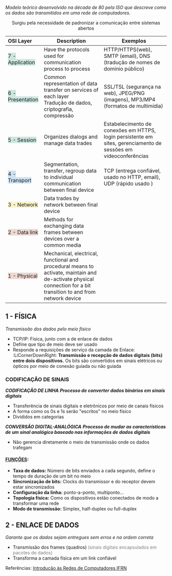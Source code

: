 *Modelo teórico desenvolvido na década de 80 pela ISO que descreve como os dados são transmitidos em uma rede de computadores.*

<center>Surgiu pela necessidade de padronizar a comunicação entre sistemas abertos</center>

| OSI Layer                                                           | Description                                                                                                                                                       | Exemplos                                                                                                        |
| :------------------------------------------------------------------ | ----------------------------------------------------------------------------------------------------------------------------------------------------------------- | --------------------------------------------------------------------------------------------------------------- |
| <span style="background:rgba(3, 135, 102, 0.2)">7 - Application     | Hav</span>e the protocols used for communication process to process                                                                                               | HTTP/HTTPS(web), SMTP (email), DNS (tradução de nomes de domínio público)                                       |
| <span style="background:rgba(3, 135, 102, 0.2)">6 - Presentation    | Common re</span>presentation of data transfer on services of each layer<br>Tradução de dados, criptografia, compressão                                            | SSL/TSL (segurança na web), JPEG/PNG (imagens), MP3/MP4 (formatos de multimídia)                                |
| <span style="background:rgba(3, 135, 102, 0.2)">5 - Session         | Organizes dialogs and manage data trades                                                                                                                          | Estabelecimento de conexões em HTTPS, login persistente em sites, gerenciamento de sessões em videoconferências |
| <span style="background:rgba(5, 117, 197, 0.2)">4 - Transport       | S</span>egmentation, transfer, regroup data to individual communication between final device                                                                      | TCP (entrega confiável, usado no HTTP, email), UDP (rápido usado )                                              |
| <span style="background:rgba(240, 200, 0, 0.2)">3 - Network         | </span> Data trades by network between final device                                                                                                               |                                                                                                                 |
| <span style="background:rgba(163, 67, 31, 0.2)">2 - Data link       | M</span>ethods for exchanging data frames between devices over a common media                                                                                     |                                                                                                                 |
| <span style="background:rgba(163, 67, 31, 0.2)">1 - Physical</span> | Mechanical, electrical, functional and procedural means to activate, maintain and de-activate physical connection for a bit transition to and from network device |                                                                                                                 |
## 1 - FÍSICA
*Transmissão dos dados pelo meio físico*
- TCP/IP: Física, junto com a de enlace de dados
- Define que tipo de meio deve ser usado
- Responde a requisições de serviço da camada de Enlace:
	:LiCornerDownRight: **Transmissão e recepção de dados digitais (bits) entre dois dispositivos.** Os bits são convertidos em sinais elétricos ou ópticos por meio de conexão guiada ou não guiada

### CODIFICAÇÃO DE SINAIS
***CODIFICAÇÃO DE LINHA***
***Processo de converter dados binários em sinais digitais***
- Transferência de sinais digitais e eletrônicos por meio de canais físicos
- A forma como os 0s e 1s serão "escritos" no meio físico
- Divididos em categorias

***CONVERSÃO DIGITAL-ANALÓGICA***
***Processo de mudar as características de um sinal analógico baseado nas informações de dados digitais***

- Não gerencia diretamente o meio de transmissão onde os dados trafegam
#### <u>FUNÇÕES</u>:
- **Taxa de dados:** Número de bits enviados a cada segundo, define o tempo de duração de um bit no meio
- **Sincronização de bits:** Clocks do transmissor e do receptor devem estar sincronizados
- **Configuração da linha:** ponto-a-ponto, multiponto...
- **Topologia física:** Como os dispositivos estão conectados de modo a transformar uma rede
- **Modo de transmissão:** Simplex, half-duplex ou full-duplex

## 2 - ENLACE DE DADOS
*Garante que os dados sejam entregues sem erros e na ordem correta*
- Transmissão dos frames (quadros) <font color="#7f7f7f">(sinais digitais encapsulados em pacotes de dados)</font>
- Transforma a camada física em um link confiável



Referências: 
[Introdução às Redes de Computadores IFRN](https://docente.ifrn.edu.br/thiagodutra/disciplinas/materiais/introducao-as-redes-de-computadores/2019.2/07-camada-fisica-i)